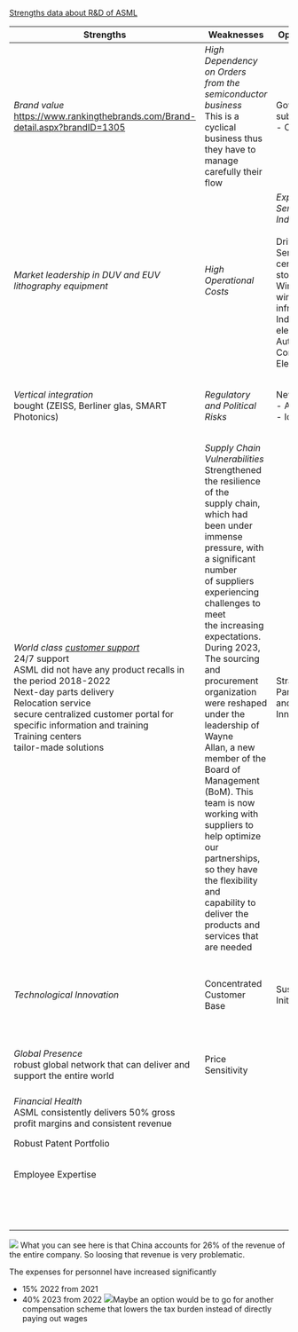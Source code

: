 [Strengths data about R&D of ASML](Maastricht/2025/q1/entrepreneurship%20&%20innovation/Module%209/ASML.md)

| Strengths                                                                                                                                                                                                                                                                                                                                            | Weaknesses                                                                                                                                                                                                                                                                                                                                                                                                                                                                                                                                                                                                         | Opportunities                                                                                                                                                                                                    | Threaths                                                                    |
| ---------------------------------------------------------------------------------------------------------------------------------------------------------------------------------------------------------------------------------------------------------------------------------------------------------------------------------------------------- | ------------------------------------------------------------------------------------------------------------------------------------------------------------------------------------------------------------------------------------------------------------------------------------------------------------------------------------------------------------------------------------------------------------------------------------------------------------------------------------------------------------------------------------------------------------------------------------------------------------------ | ---------------------------------------------------------------------------------------------------------------------------------------------------------------------------------------------------------------- | --------------------------------------------------------------------------- |
| *Brand value*<br>https://www.rankingthebrands.com/Brand-detail.aspx?brandID=1305                                                                                                                                                                                                                                                                     | *High Dependency on Orders from the semiconductor business*<br>This is a cyclical business thus they have to manage carefully their flow                                                                                                                                                                                                                                                                                                                                                                                                                                                                           | Government subsidies<br>- CHIPS Act                                                                                                                                                                              | *Geopolitical tensions*                                                     |
| *Market leadership in DUV and EUV lithography equipment*                                                                                                                                                                                                                                                                                             | *High Operational Costs*                                                                                                                                                                                                                                                                                                                                                                                                                                                                                                                                                                                           | *Expansion of Semiconductor Industry*<br><br>Driven by<br>Servers, data <br>centers and storage,<br>Wired and wireless <br>infrastructure,<br>Industrial <br>electronics,<br>Automotive,<br>Consumer Electronics | *Uncertain global economy*                                                  |
| *Vertical integration* <br>bought (ZEISS, Berliner glas, SMART Photonics)                                                                                                                                                                                                                                                                            | *Regulatory and Political Risks*                                                                                                                                                                                                                                                                                                                                                                                                                                                                                                                                                                                   | New Markets<br>- AI<br>- IoT<br>                                                                                                                                                                                 | *Pressure on innovation in ecosystem*<br>Protection of IP and cyber attacks |
| *World class [customer support](https://www.asml.com/en/products/customer-support)* <br>24/7 support<br>ASML did not have any product recalls in the period 2018-2022<br>Next-day parts delivery<br>Relocation service<br>secure centralized customer portal for specific information and training <br>Training centers<br>tailor-made solutions<br> | *Supply Chain Vulnerabilities*<br>Strengthened the resilience of the <br>supply chain, which had been under <br>immense pressure, with a significant number <br>of suppliers experiencing challenges to meet <br>the increasing expectations. During 2023, <br>The sourcing and procurement <br>organization were reshaped under the leadership of Wayne <br>Allan, a new member of the Board of <br>Management (BoM). This team is now <br>working with suppliers to help optimize our <br>partnerships, so they have the flexibility and <br>capability to deliver the products and <br>services that are needed | Strategic Partnerships and Innovations<br>                                                                                                                                                                       | *Growth challenges*<br>Increasing production is hard                        |
| *Technological Innovation*                                                                                                                                                                                                                                                                                                                           | Concentrated Customer Base                                                                                                                                                                                                                                                                                                                                                                                                                                                                                                                                                                                         | Sustainability Initiatives                                                                                                                                                                                       | *Strengthening ESG regulations and increasing stakeholder expectations*     |
| *Global Presence*<br>robust global network that can deliver and support the entire world<br>                                                                                                                                                                                                                                                         | Price Sensitivity                                                                                                                                                                                                                                                                                                                                                                                                                                                                                                                                                                                                  |                                                                                                                                                                                                                  | *Climate change fueling extreme weather*                                    |
| *Financial Health*<br>ASML consistently delivers 50% gross profit margins and consistent revenue                                                                                                                                                                                                                                                     |                                                                                                                                                                                                                                                                                                                                                                                                                                                                                                                                                                                                                    |                                                                                                                                                                                                                  | *Intellectual property rights*                                              |
| Robust Patent Portfolio                                                                                                                                                                                                                                                                                                                              |                                                                                                                                                                                                                                                                                                                                                                                                                                                                                                                                                                                                                    |                                                                                                                                                                                                                  | *Supply chain disruption*                                                   |
| Employee Expertise                                                                                                                                                                                                                                                                                                                                   |                                                                                                                                                                                                                                                                                                                                                                                                                                                                                                                                                                                                                    |                                                                                                                                                                                                                  | Rapid Technological Shifts                                                  |
|                                                                                                                                                                                                                                                                                                                                                      |                                                                                                                                                                                                                                                                                                                                                                                                                                                                                                                                                                                                                    |                                                                                                                                                                                                                  | Talent Acquisition and Retention                                            |


![](Pasted%20image%2020241008112610.png)
What you can see here is that China accounts for 26% of the revenue of the entire company. So loosing that revenue is very problematic.

The expenses for personnel have increased significantly 
- 15% 2022 from 2021
- 40% 2023 from 2022
![](Pasted%20image%2020241008113130.png)Maybe an option would be to go for another compensation scheme that lowers the tax burden instead of directly paying out wages
